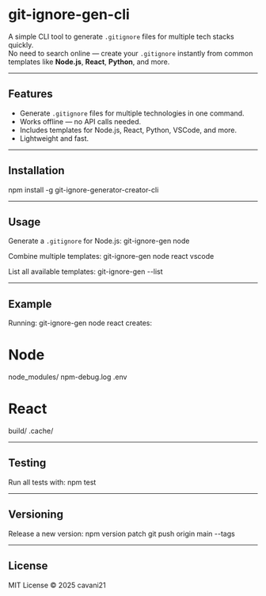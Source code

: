 # git-ignore-gen-cli

A simple CLI tool to generate `.gitignore` files for multiple tech stacks quickly.  
No need to search online — create your `.gitignore` instantly from common templates like **Node.js**, **React**, **Python**, and more.

---

## Features
- Generate `.gitignore` files for multiple technologies in one command.
- Works offline — no API calls needed.
- Includes templates for Node.js, React, Python, VSCode, and more.
- Lightweight and fast.

---

## Installation
npm install -g git-ignore-generator-creator-cli

---

## Usage

Generate a `.gitignore` for Node.js:
git-ignore-gen node

Combine multiple templates:
git-ignore-gen node react vscode

List all available templates:
git-ignore-gen --list

---

## Example
Running:
git-ignore-gen node react
creates:
# Node
node_modules/
npm-debug.log
.env

# React
build/
.cache/

---

## Testing
Run all tests with:
npm test

---

## Versioning
Release a new version:
npm version patch
git push origin main --tags

---

## License
MIT License © 2025 cavani21
